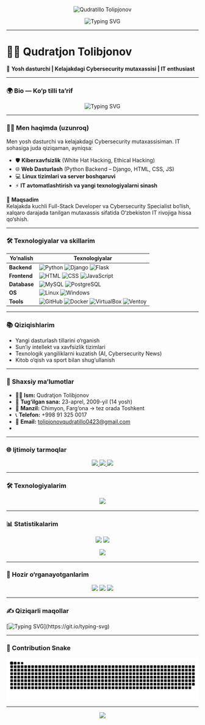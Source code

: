 <!-- Profil Banner (clean green name) -->
<p align="center">
  <img src="https://capsule-render.vercel.app/api?type=waving&color=0:0f0c29,100:302b63&height=200&section=header&text=Qudratillo%20Tolipjonov&fontSize=50&fontColor=00FF00&animation=fadeIn" alt="Qudratillo Tolipjonov" />
</p>

<!-- Typing Animation (cold-colors, no HTML inside URL) -->
<p align="center">
  <img src="https://readme-typing-svg.herokuapp.com?font=Fira+Code&size=22&duration=4000&pause=2000&color=00CFFF,0077FF,9A7DFF,66FFB2,00FF99&center=true&vCenter=true&width=650&lines=💻+Backend+Developer;🔒+Cybersecurity+Enthusiast;🌍+Open-Source+Contributor;📚+Lifelong+Learner;🚀+Future+White+Hat+Hacker;⚡+Tech+Explorer" alt="Typing SVG" />
</p>

---


# 👨‍💻 Qudratjon Tolibjonov  

💼 **Yosh dasturchi | Kelajakdagi Cybersecurity mutaxassisi | IT enthusiast**  

---

### 🌍 Bio — Ko‘p tilli ta’rif  

<p align="center">
  <img src="https://readme-typing-svg.herokuapp.com?font=Fira+Code&size=22&duration=5000&pause=2000&color=00FF00&center=true&vCenter=true&width=1000&lines=🇺🇿+Python+Backend+Developer+%7C+Kiberxavfsizlik+ixlosmandi+%7C+Full-Stack+dasturchi;🇺🇿+Najot+Ta'lim+Backend+Django+yo‘nalishida+tahsil+olyapman.;🇬🇧+Python+Backend+Developer+%7C+Cybersecurity+Enthusiast+%7C+Full-Stack+Developer;🇬🇧+Currently+studying+at+Najot+Ta'lim+Backend+Django.;🇪🇸+Desarrollador+Backend+en+Python+%7C+Entusiasta+de+la+Ciberseguridad+%7C+Full-Stack+Developer;🇪🇸+Actualmente+estudiando+en+Najot+Ta'lim+Backend+Django.;🇷🇺+Python+Backend+Developer+%7C+Энтузиаст+кибербезопасности+%7C+Full-Stack+разработчик;🇷🇺+Обучаюсь+в+Najot+Ta'lim+Backend+Django.;🇨🇳+Python+后端开发者+%7C+网络安全爱好者+%7C+全栈开发者;🇨🇳+目前在+Najot+Ta'lim+Backend+Django+学习。" alt="Typing SVG" />
</p>

---

### 👨‍💻 Men haqimda (uzunroq)  
Men yosh dasturchi va kelajakdagi Cybersecurity mutaxassisiman. IT sohasiga juda qiziqaman, ayniqsa:  

- 🛡 **Kiberxavfsizlik** (White Hat Hacking, Ethical Hacking)  
- 🌐 **Web Dasturlash** (Python Backend – Django, HTML, CSS, JS)  
- 💻 **Linux tizimlari va server boshqaruvi**  
- ⚡ **IT avtomatlashtirish va yangi texnologiyalarni sinash**  

🎯 **Maqsadim**  
Kelajakda kuchli Full-Stack Developer va Cybersecurity Specialist bo‘lish, xalqaro darajada tanilgan mutaxassis sifatida O‘zbekiston IT rivojiga hissa qo‘shish.  

---
### 🛠 Texnologiyalar va skillarim  

| Yo‘nalish    | Texnologiyalar |
|--------------|----------------|
| **Backend**  | ![Python](https://skillicons.dev/icons?i=python) ![Django](https://skillicons.dev/icons?i=django) ![Flask](https://skillicons.dev/icons?i=flask) |
| **Frontend** | ![HTML](https://skillicons.dev/icons?i=html) ![CSS](https://skillicons.dev/icons?i=css) ![JavaScript](https://skillicons.dev/icons?i=js) |
| **Database** | ![MySQL](https://skillicons.dev/icons?i=mysql) ![PostgreSQL](https://skillicons.dev/icons?i=postgres) |
| **OS**       | ![Linux](https://skillicons.dev/icons?i=linux) ![Windows](https://skillicons.dev/icons?i=windows) |
| **Tools**    | ![GitHub](https://skillicons.dev/icons?i=github) ![Docker](https://skillicons.dev/icons?i=docker) ![VirtualBox](https://skillicons.dev/icons?i=vbox) ![Ventoy](https://img.shields.io/badge/Ventoy-blue?logo=usb&logoColor=white) |

---

### 📚 Qiziqishlarim  
- Yangi dasturlash tillarini o‘rganish  
- Sun’iy intellekt va xavfsizlik tizimlari  
- Texnologik yangiliklarni kuzatish (AI, Cybersecurity News)  
- Kitob o‘qish va sport bilan shug‘ullanish  

---

### 📇 Shaxsiy ma’lumotlar  

- 🧑‍💼 **Ism:** Qudratjon Tolibjonov  
- 🎂 **Tug‘ilgan sana:** 23-aprel, 2009-yil (14 yosh)  
- 📍 **Manzil:** Chimyon, Farg‘ona → tez orada Toshkent  
- 📞 **Telefon:** +998 91 325 0017  
- 📧 **Email:** tolipjonovqudratillo0423@gmail.com
- 

---
### 🌐 Ijtimoiy tarmoqlar  
<p align="center">
  <a href="https://github.com/tolipjonovqudratillo0423">
    <img src="https://img.shields.io/badge/GitHub-181717?style=for-the-badge&logo=github&logoColor=white"/>
  </a>
  <a href="https://t.me/qudratillo0017">
    <img src="https://img.shields.io/badge/Telegram-2CA5E0?style=for-the-badge&logo=telegram&logoColor=white"/>
  </a>
  <a href="https://www.linkedin.com/in/qudratillo-tolipjonov-a943ba381">
    <img src="https://img.shields.io/badge/LinkedIn-0077B5?style=for-the-badge&logo=linkedin&logoColor=white"/>
  </a>
</p>



---

### 🛠️ Texnologiyalarim  
<p align="center">
  <img src="https://skillicons.dev/icons?i=python,django,git,github,linux,html,css,js,postgresql,docker&theme=dark" />
</p>  

---

### 📊 Statistikalarim  

<p align="center">
  <!-- Asosiy statistika -->
  <img src="https://github-readme-stats.vercel.app/api?username=tolipjonovqudratillo0423&show_icons=true&theme=tokyonight&count_private=true&include_all_commits=true" height="180"/>
  
  <!-- Streak -->
  <img src="https://github-readme-streak-stats.herokuapp.com/?user=tolipjonovqudratillo0423&theme=tokyonight&hide_border=true" height="180"/>
</p>

<!-- Ko‘p ishlatiladigan tillar -->
<p align="center">
  <img src="https://github-readme-stats.vercel.app/api/top-langs/?username=tolipjonovqudratillo0423&layout=compact&theme=tokyonight&langs_count=8" height="180"/>
</p>

---

### 🚀 Hozir o‘rganayotganlarim  
<p align="center">
  <img src="https://img.shields.io/badge/FastAPI-009688?style=for-the-badge&logo=fastapi&logoColor=white"/>
  <img src="https://img.shields.io/badge/React-20232A?style=for-the-badge&logo=react&logoColor=61DAFB"/>
  <img src="https://img.shields.io/badge/Docker-2496ED?style=for-the-badge&logo=docker&logoColor=white"/>
</p>  

---

### ✍️ Qiziqarli maqollar  
[![Typing SVG](https://readme-typing-svg.herokuapp.com?font=Fira+Code&size=22&duration=2500&pause=1000&color=00FF00&center=true&vCenter=true&width=1000&lines=1.+Code+is+like+humor.+When+you+have+to+explain+it,+it's+bad.;2.+In+code+we+trust.;3.+Programming+is+the+art+of+thinking+clearly.;4.+Fixing+bugs+teaches+more+than+writing+perfect+code.;5.+Talk+is+cheap,+show+me+the+code.;6.+A+good+programmer+is+lazy+in+the+right+way.;7.+Debugging+is+like+being+a+detective.;8.+Code+never+lies,+comments+sometimes+do.;9.+First,+solve+the+problem.+Then,+write+the+code.;10.+Simplicity+is+the+soul+of+efficiency.;11.+The+best+code+is+no+code+at+all.;12.+Every+bug+is+a+lesson+in+disguise.;13.+If+it+works,+don’t+touch+it.;14.+Code+smarter,+not+harder.;15.+Good+code+is+its+own+best+documentation.;16.+A+programmer+is+a+machine+that+turns+caffeine+into+code.;17.+Code+is+read+more+than+written.;18.+Make+it+work,+make+it+right,+make+it+fast.;19.+Perfection+is+achieved+not+when+there+is+nothing+more+to+add,+but+when+nothing+left+to+take+away.;20.+Programming+is+99%+thinking,+1%+typing.)](https://git.io/typing-svg)

---

### 🐍 Contribution Snake  
<p align="center">
  <img src="https://github.com/Platane/snk/raw/output/github-contribution-grid-snake.svg" alt="snake" />
</p>  

---

<p align="center">
  <img src="https://capsule-render.vercel.app/api?type=waving&color=0:302b63,100:0f0c29&height=120&section=footer"/>
</p>
